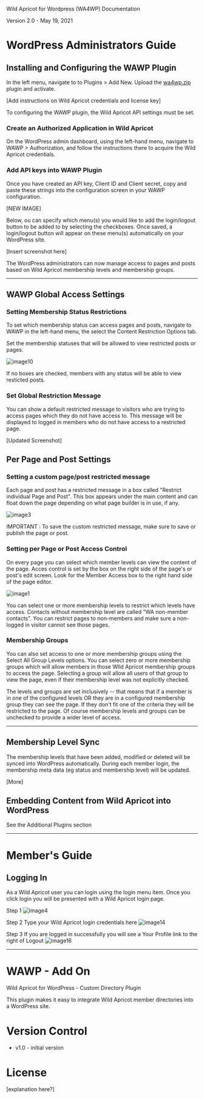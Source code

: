 Wild Apricot for Wordpress (WA4WP) Documentation

Version 2.0 - May 19, 2021

# WordPress Administrators Guide

## Installing and Configuring the WAWP Plugin

In the left menu, navigate to to Plugins > Add New. Upload the [wa4wp.zip](tobeadded) plugin and activate.

[Add instructions on Wild Apricot credentials and license key]

To configuring the WAWP plugin, the Wild Apricot API settings must be set.

### Create an Authorized Application in Wild Apricot

On the WordPress admin dashboard, using the left-hand menu, navigate to WAWP > Authorization, and follow the instructions there to acquire the Wild Apricot credentials.

### Add API keys into WAWP Plugin

Once you have created an API key, Client ID and Client secret, copy and paste these strings into the configuration screen in your WAWP configuration.

[NEW IMAGE]

Below, ou can specify which menu(s) you would like to add the login/logout button to be added to by selecting the checkboxes. Once saved, a login/logout button will appear on these menu(s) automatically on your WordPress site.

[Insert screenshot here]

The WordPress administrators can now manage access to pages and posts based on Wild Apricot membership levels and membership groups.

***

## WAWP Global Access Settings

### Setting Membership Status Restrictions

To set which membership status can access pages and posts, navigate to WAWP in the left-hand menu, the select the Content Restriction Options tab.

Set the membership statuses that will be allowed to view restricted posts or pages.

![image10](https://user-images.githubusercontent.com/458134/110493595-c4471100-80c0-11eb-879c-598b7c9db7a4.png)

If no boxes are checked, members with any status will be able to view resticted posts.

### Set Global Restriction Message

You can show a default restricted message to visitors who are trying to access pages which they do not have access to. This message will be displayed to logged in members who do not have access to a restricted page.

[Updated Screenshot]

## Per Page and Post Settings<br>

### Setting a custom page/post restricted message

Each page and post has a restricted message in a box called "Restrict individual Page and Post". This box appears under the main content and can float down the page depending on what page builder is in use, if any.

![image3](https://user-images.githubusercontent.com/458134/110493742-e771c080-80c0-11eb-99eb-e9b3c0408109.png)

IMPORTANT : To save the custom restricted message, make sure to save or publish the page or post.

### Setting per Page or Post Access Control

On every page you can select which member levels can view the content of the page. Acces control is set by the box on the right side of the page's or post's edit screen. Look for the Member Access  box to the right hand side of the page editor.

![image1](https://user-images.githubusercontent.com/458134/110493795-f2c4ec00-80c0-11eb-9339-885ac90f5c70.png)


You can select one or more membership levels to restrict which levels have access. Contacts without membership level are called "WA non-member contacts". You can restrict pages to non-members and make sure a non-logged in visitor cannot see those pages.

### Membership Groups

You can also set access to one or more membership groups using the Select All Group Levels options. You can select zero or more membership groups which will allow members in those WIld Apricot membership groups to access the page. Selecting a group will allow all users of that group to view the page, even if their membership level was not explicitly checked.

The levels and groups are set inclusively -- that means that if a member is in one of the configured levels OR they are in a configured membership group they can see the page. If they don't fit one of the criteria they will be restricted to the page. Of course membership levels and groups can be unchecked to provide a wider level of access.

***

## Membership Level Sync

The membership levels that have been added, modified or deleted will be synced into WordPress automatically. During each member login, the membership meta data (eg status and membership level) will be updated.

[More]

## Embedding Content from Wild Apricot into WordPress

See the Additional Plugins section

***

# Member's Guide

## Logging In

As a Wild Apricot user you can login using the login menu item. Once you click login you will be presented with a Wild Apricot login page.

Step 1
![image4](https://user-images.githubusercontent.com/458134/110494221-62d37200-80c1-11eb-8625-03ee6ed4b41d.png)


Step 2 Type your Wild Apricot login credentials here
![image14](https://user-images.githubusercontent.com/458134/110494160-4fc0a200-80c1-11eb-9689-3e38e6a445c7.png)

Step 3 If you are logged in successfully you will see a Your Profile link to the right of Logout
![image16](https://user-images.githubusercontent.com/458134/110494118-46373a00-80c1-11eb-9738-7f016405347b.png)


***

# WAWP - Add On
Wild Apricot for WordPress - Custom Directory Plugin

This plugin makes it easy to integrate Wild Apricot member directories into a WordPress site.

# Version Control
- v1.0 - initial version

# License
[explanation here?]

